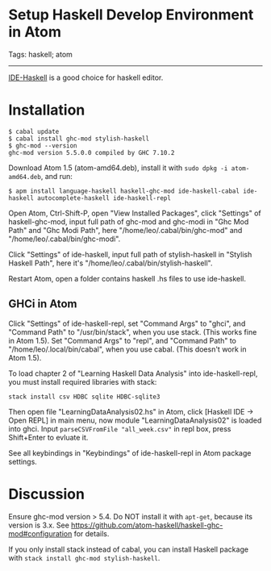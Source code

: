 # Setup Haskell Develop Environment in Atom
Tags: haskell; atom

------

[IDE-Haskell](https://atom.io/packages/ide-haskell) is a good choice
for haskell editor.

# Installation

    $ cabal update
    $ cabal install ghc-mod stylish-haskell
    $ ghc-mod --version
    ghc-mod version 5.5.0.0 compiled by GHC 7.10.2

Download Atom 1.5 (atom-amd64.deb),
install it with `sudo dpkg -i atom-amd64.deb`, and run:

    $ apm install language-haskell haskell-ghc-mod ide-haskell-cabal ide-haskell autocomplete-haskell ide-haskell-repl

Open Atom, Ctrl-Shift-P, open "View Installed Packages",
click "Settings" of haskell-ghc-mod,
input full path of ghc-mod and ghc-modi in "Ghc Mod Path" and "Ghc Modi Path",
here "/home/leo/.cabal/bin/ghc-mod" and "/home/leo/.cabal/bin/ghc-modi".

Click "Settings" of ide-haskell,
input full path of stylish-haskell in "Stylish Haskell Path",
here it's "/home/leo/.cabal/bin/stylish-haskell".

Restart Atom, open a folder contains haskell .hs files to use ide-haskell.

## GHCi in Atom

Click "Settings" of ide-haskell-repl,
set "Command Args" to "ghci", and "Command Path" to "/usr/bin/stack",
when you use stack. (This works fine in Atom 1.5).
Set "Command Args" to "repl", and "Command Path" to "/home/leo/.local/bin/cabal",
when you use cabal. (This doesn't work in Atom 1.5).

To load chapter 2 of "Learning Haskell Data Analysis"
into ide-haskell-repl, you must install required libraries with stack:

    stack install csv HDBC sqlite HDBC-sqlite3

Then open file "LearningDataAnalysis02.hs" in Atom,
click [Haskell IDE -> Open REPL] in main menu,
now module "LearningDataAnalysis02" is loaded into ghci.
Input `parseCSVFromFile "all_week.csv"` in repl box,
press Shift+Enter to evluate it.

See all keybindings in "Keybindings" of ide-haskell-repl
in Atom package settings.

# Discussion

Ensure ghc-mod version > 5.4.
Do NOT install it with `apt-get`, because its version is 3.x.
See https://github.com/atom-haskell/haskell-ghc-mod#configuration for details.

If you only install stack instead of cabal, you can install Haskell package with
`stack install ghc-mod stylish-haskell`.

